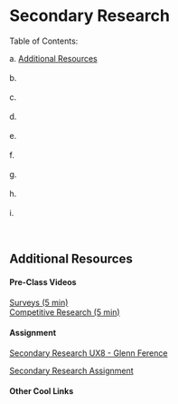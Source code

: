 # Secondary Research

Table of Contents:  

a. [Additional Resources](#Additional-Resources)  <br>  
b. [](#)  <br>  
c. [](#)  <br>  
d. [](#)  <br>  
e. [](#)  <br>  
f. [](#)  <br>  
g. [](#)  <br>  
h. [](#)  <br>  
i. [](#)  <br>    

<br>


## Additional Resources

#### Pre-Class Videos

[Surveys (5 min)](https://youtu.be/CdP8OiE2Uu0)  
[Competitive Research (5 min)](https://youtu.be/4emNlWOAtBc)  


#### Assignment

[Secondary Research UX8 - Glenn Ference](https://www.youtube.com/watch?v=mTHtp3fbmDo&feature=youtu.be)  

[Secondary Research Assignment](https://docs.google.com/document/d/1I4cvBlDO712EAfFgawquiTvEV5KSboauCBQdN3tJp7s/edit)  

#### Other Cool Links


<br>